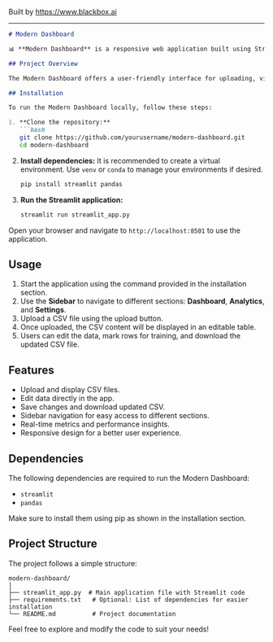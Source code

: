 
Built by https://www.blackbox.ai

---

```markdown
# Modern Dashboard

📊 **Modern Dashboard** is a responsive web application built using Streamlit, designed to provide analytics and data visualizations by allowing users to upload CSV files. The application enables easy data manipulation and insights generation, perfect for data analysts and business users.

## Project Overview

The Modern Dashboard offers a user-friendly interface for uploading, viewing, and editing CSV data. Users can visualize their data through line charts and interact with the dashboard to perform analytics. The application includes features such as a sidebar for navigation and various performance metrics.

## Installation

To run the Modern Dashboard locally, follow these steps:

1. **Clone the repository:**
   ```bash
   git clone https://github.com/yourusername/modern-dashboard.git
   cd modern-dashboard
   ```

2. **Install dependencies:**
   It is recommended to create a virtual environment. Use `venv` or `conda` to manage your environments if desired.

   ```bash
   pip install streamlit pandas
   ```

3. **Run the Streamlit application:**
   ```bash
   streamlit run streamlit_app.py
   ```

Open your browser and navigate to `http://localhost:8501` to use the application.

## Usage

1. Start the application using the command provided in the installation section.
2. Use the **Sidebar** to navigate to different sections: **Dashboard**, **Analytics**, and **Settings**.
3. Upload a CSV file using the upload button.
4. Once uploaded, the CSV content will be displayed in an editable table.
5. Users can edit the data, mark rows for training, and download the updated CSV file.

## Features

- Upload and display CSV files.
- Edit data directly in the app.
- Save changes and download updated CSV.
- Sidebar navigation for easy access to different sections.
- Real-time metrics and performance insights.
- Responsive design for a better user experience.

## Dependencies

The following dependencies are required to run the Modern Dashboard:

- `streamlit`
- `pandas`

Make sure to install them using pip as shown in the installation section.

## Project Structure

The project follows a simple structure:

```plaintext
modern-dashboard/
│
├── streamlit_app.py  # Main application file with Streamlit code
├── requirements.txt   # Optional: List of dependencies for easier installation
└── README.md          # Project documentation
```

Feel free to explore and modify the code to suit your needs!
```
